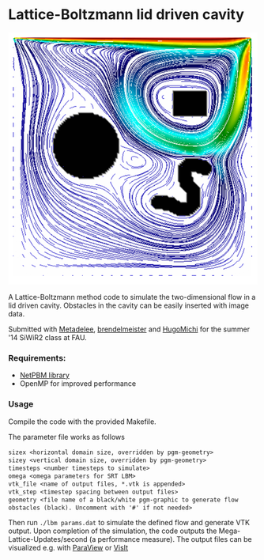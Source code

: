 # Lattice-Boltzmann lid driven cavity

![Example flow](example.png)

A Lattice-Boltzmann method code to simulate the two-dimensional flow in a lid driven cavity. Obstacles in the cavity can be easily inserted with image data.

Submitted with [Metadelee](https://github.com/Metadelee), [brendelmeister](https://github.com/brendelmeister) and [HugoMichi](https://github.com/HugoMichi)
for the summer '14 SiWiR2 class at FAU.

### Requirements:
* [NetPBM library](http://netpbm.sourceforge.net/)
* OpenMP for improved performance

### Usage
Compile the code with the provided Makefile.

The parameter file works as follows
```
sizex <horizontal domain size, overridden by pgm-geometry>
sizey <vertical domain size, overridden by pgm-geometry>
timesteps <number timesteps to simulate>
omega <omega parameters for SRT LBM>
vtk_file <name of output files, *.vtk is appended>
vtk_step <timestep spacing between output files>
geometry <file name of a black/white pgm-graphic to generate flow obstacles (black). Uncomment with '#' if not needed>
```

Then run
`./lbm params.dat`
to simulate the defined flow and generate VTK output. Upon completion of the simulation, the code outputs the Mega-Lattice-Updates/second (a performance measure).
The output files can be visualized e.g. with
[ParaView](http://www.paraview.org/) or [VisIt](ftp://ftp.llnl.gov/pub/visit)
